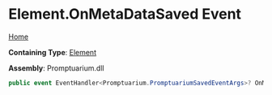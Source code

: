 # Element\.OnMetaDataSaved Event

[Home](../../../README.md)

**Containing Type**: [Element](../README.md)

**Assembly**: Promptuarium\.dll

```csharp
public event EventHandler<Promptuarium.PromptuariumSavedEventArgs>? OnMetaDataSaved
```

